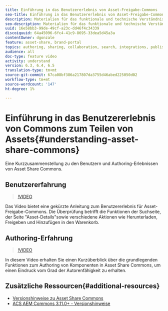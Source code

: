 ```yaml
---
title: Einführung in das Benutzererlebnis von Asset-Freigabe-Commons
seo-title: Einführung in das Benutzererlebnis von Asset-Freigabe-Commons
description: Materialien für das funktionale und technische Verständnis Assets Gemeinsames Komma
seo-description: Materialien für das funktionale und technische Verständnis Assets Gemeinsames Komma
uuid: 16e58bb3-99de-49cf-a23c-dd46f4c34339
discoiquuid: 64a45096-6fc4-41c9-8695-33dea5d45a3a
contentOwner: dgonzale
feature: asset-share, brand-portal
topics: authoring, sharing, collaboration, search, integrations, publishing, metadata, images, renditions
audience: all
doc-type: feature video
activity: understand
version: 6.3, 6.4, 6.5
translation-type: tm+mt
source-git-commit: 67ca08bf386a217807da3755d46abed225050d02
workflow-type: tm+mt
source-wordcount: '147'
ht-degree: 1%

---
```



# Einführung in das Benutzererlebnis von Commons zum Teilen von Assets{#understanding-asset-share-commons}

Eine Kurzzusammenstellung zu den Benutzern und Authoring-Erlebnissen von Asset Share Commons.

## Benutzererfahrung

>[!VIDEO](https://video.tv.adobe.com/v/20497/?quality=9&learn=on)

Das Video bietet eine gekürzte Anleitung zum Benutzererlebnis für Asset-Freigabe-Commons. Die Überprüfung betrifft die Funktionen der Suchseite, der Seite &quot;Asset-Details&quot;sowie verschiedene Aktionen wie Herunterladen, Freigeben und Hinzufügen in den Warenkorb.

## Authoring-Erfahrung

>[!VIDEO](https://video.tv.adobe.com/v/20498/?quality=9&learn=on)

In diesem Video erhalten Sie einen Kurzüberblick über die grundlegenden Funktionen zum Authoring von Komponenten in Asset Share Commons, um einen Eindruck vom Grad der Autorenfähigkeit zu erhalten.

## Zusätzliche Ressourcen{#additional-resources}

* [Versionshinweise zu Asset Share Commons](https://github.com/Adobe-Marketing-Cloud/asset-share-commons/releases)
* [ACS AEM Commons 3.11.0+ - Versionshinweise](https://github.com/Adobe-Consulting-Services/acs-aem-commons/releases)